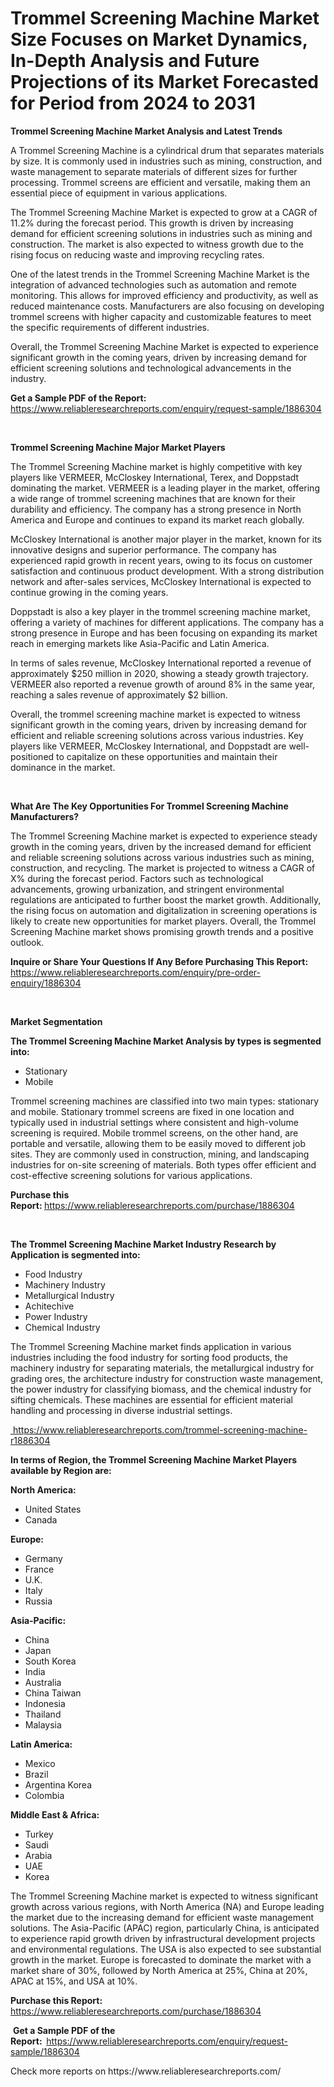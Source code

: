 <p><h1>Trommel Screening Machine Market Size Focuses on Market Dynamics, In-Depth Analysis and Future Projections of its Market Forecasted for Period from 2024 to 2031</h1></p><p><strong>Trommel Screening Machine Market Analysis and Latest Trends</strong></p>
<p><p>A Trommel Screening Machine is a cylindrical drum that separates materials by size. It is commonly used in industries such as mining, construction, and waste management to separate materials of different sizes for further processing. Trommel screens are efficient and versatile, making them an essential piece of equipment in various applications.</p><p>The Trommel Screening Machine Market is expected to grow at a CAGR of 11.2% during the forecast period. This growth is driven by increasing demand for efficient screening solutions in industries such as mining and construction. The market is also expected to witness growth due to the rising focus on reducing waste and improving recycling rates.</p><p>One of the latest trends in the Trommel Screening Machine Market is the integration of advanced technologies such as automation and remote monitoring. This allows for improved efficiency and productivity, as well as reduced maintenance costs. Manufacturers are also focusing on developing trommel screens with higher capacity and customizable features to meet the specific requirements of different industries.</p><p>Overall, the Trommel Screening Machine Market is expected to experience significant growth in the coming years, driven by increasing demand for efficient screening solutions and technological advancements in the industry.</p></p>
<p><strong>Get a Sample PDF of the Report:&nbsp;</strong> <a href="https://www.reliableresearchreports.com/enquiry/request-sample/1886304">https://www.reliableresearchreports.com/enquiry/request-sample/1886304</a></p>
<p>&nbsp;</p>
<p><strong>Trommel Screening Machine Major Market Players</strong></p>
<p><p>The Trommel Screening Machine market is highly competitive with key players like VERMEER, McCloskey International, Terex, and Doppstadt dominating the market. VERMEER is a leading player in the market, offering a wide range of trommel screening machines that are known for their durability and efficiency. The company has a strong presence in North America and Europe and continues to expand its market reach globally.</p><p>McCloskey International is another major player in the market, known for its innovative designs and superior performance. The company has experienced rapid growth in recent years, owing to its focus on customer satisfaction and continuous product development. With a strong distribution network and after-sales services, McCloskey International is expected to continue growing in the coming years.</p><p>Doppstadt is also a key player in the trommel screening machine market, offering a variety of machines for different applications. The company has a strong presence in Europe and has been focusing on expanding its market reach in emerging markets like Asia-Pacific and Latin America.</p><p>In terms of sales revenue, McCloskey International reported a revenue of approximately $250 million in 2020, showing a steady growth trajectory. VERMEER also reported a revenue growth of around 8% in the same year, reaching a sales revenue of approximately $2 billion.</p><p>Overall, the trommel screening machine market is expected to witness significant growth in the coming years, driven by increasing demand for efficient and reliable screening solutions across various industries. Key players like VERMEER, McCloskey International, and Doppstadt are well-positioned to capitalize on these opportunities and maintain their dominance in the market.</p></p>
<p>&nbsp;</p>
<p><strong>What Are The Key Opportunities For Trommel Screening Machine Manufacturers?</strong></p>
<p><p>The Trommel Screening Machine market is expected to experience steady growth in the coming years, driven by the increased demand for efficient and reliable screening solutions across various industries such as mining, construction, and recycling. The market is projected to witness a CAGR of X% during the forecast period. Factors such as technological advancements, growing urbanization, and stringent environmental regulations are anticipated to further boost the market growth. Additionally, the rising focus on automation and digitalization in screening operations is likely to create new opportunities for market players. Overall, the Trommel Screening Machine market shows promising growth trends and a positive outlook.</p></p>
<p><strong>Inquire or Share Your Questions If Any Before Purchasing This Report:</strong> <a href="https://www.reliableresearchreports.com/enquiry/pre-order-enquiry/1886304">https://www.reliableresearchreports.com/enquiry/pre-order-enquiry/1886304</a></p>
<p>&nbsp;</p>
<p><strong>Market Segmentation</strong></p>
<p><strong>The Trommel Screening Machine Market Analysis by types is segmented into:</strong></p>
<p><ul><li>Stationary</li><li>Mobile</li></ul></p>
<p><p>Trommel screening machines are classified into two main types: stationary and mobile. Stationary trommel screens are fixed in one location and typically used in industrial settings where consistent and high-volume screening is required. Mobile trommel screens, on the other hand, are portable and versatile, allowing them to be easily moved to different job sites. They are commonly used in construction, mining, and landscaping industries for on-site screening of materials. Both types offer efficient and cost-effective screening solutions for various applications.</p></p>
<p><strong>Purchase this Report:&nbsp;</strong><a href="https://www.reliableresearchreports.com/purchase/1886304">https://www.reliableresearchreports.com/purchase/1886304</a></p>
<p>&nbsp;</p>
<p><strong>The Trommel Screening Machine Market Industry Research by Application is segmented into:</strong></p>
<p><ul><li>Food Industry</li><li>Machinery Industry</li><li>Metallurgical Industry</li><li>Achitechive</li><li>Power Industry</li><li>Chemical Industry</li></ul></p>
<p><p>The Trommel Screening Machine market finds application in various industries including the food industry for sorting food products, the machinery industry for separating materials, the metallurgical industry for grading ores, the architecture industry for construction waste management, the power industry for classifying biomass, and the chemical industry for sifting chemicals. These machines are essential for efficient material handling and processing in diverse industrial settings.</p></p>
<p><a href="https://www.reliableresearchreports.com/trommel-screening-machine-r1886304">&nbsp;https://www.reliableresearchreports.com/trommel-screening-machine-r1886304</a></p>
<p><strong>In terms of Region, the Trommel Screening Machine Market Players available by Region are:</strong></p>
<p>
    <p> <strong> North America: </strong>
        <ul>
            <li>United States</li>
            <li>Canada</li>
        </ul>
        </p> 
    <p> <strong> Europe: </strong>
        <ul>
            <li>Germany</li>
            <li>France</li>
            <li>U.K.</li>
            <li>Italy</li>
            <li>Russia</li>
        </ul>
        </p> 
    <p> <strong> Asia-Pacific: </strong>
        <ul>
            <li>China</li>
            <li>Japan</li>
            <li>South Korea</li>
            <li>India</li>
            <li>Australia</li>
            <li>China Taiwan</li>
            <li>Indonesia</li>
            <li>Thailand</li>
            <li>Malaysia</li>
        </ul>
        </p> 
    <p> <strong> Latin America: </strong>
        <ul>
            <li>Mexico</li>
            <li>Brazil</li>
            <li>Argentina Korea</li>
            <li>Colombia</li>
        </ul>
        </p> 
    <p> <strong> Middle East & Africa: </strong>
        <ul>
            <li>Turkey</li>
            <li>Saudi</li>
            <li>Arabia</li>
            <li>UAE</li>
            <li>Korea</li>
        </ul>
    </p>
    </p>
<p><p>The Trommel Screening Machine market is expected to witness significant growth across various regions, with North America (NA) and Europe leading the market due to the increasing demand for efficient waste management solutions. The Asia-Pacific (APAC) region, particularly China, is anticipated to experience rapid growth driven by infrastructural development projects and environmental regulations. The USA is also expected to see substantial growth in the market. Europe is forecasted to dominate the market with a market share of 30%, followed by North America at 25%, China at 20%, APAC at 15%, and USA at 10%.</p></p>
<p><strong>Purchase this Report: </strong><a href="https://www.reliableresearchreports.com/purchase/1886304">https://www.reliableresearchreports.com/purchase/1886304</a></p>
<p>&nbsp;<strong>Get a Sample PDF of the Report:&nbsp;&nbsp;</strong><a href="https://www.reliableresearchreports.com/enquiry/request-sample/1886304">https://www.reliableresearchreports.com/enquiry/request-sample/1886304</a></p>
<p><strong></strong></p>
<p>Check more reports on https://www.reliableresearchreports.com/</p>